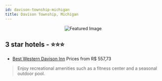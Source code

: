 ```yaml
---
id: davison-township-michigan
title: Davison Township, Michigan
---
```


<center><img src="https://i.travelapi.com/hotels/1000000/30000/25200/25145/b5eb037b_z.jpg" alt="Featured Image" /></center>


##  3 star hotels - ⭐️⭐️⭐️

-    [Best Western Davison Inn](https://us.hurb.com/hotels/davison-township/best-western-davison-inn-JNP-JP315246?cmp=18055) Prices from R$ 557,73
   > Enjoy recreational amenities such as a fitness center and a seasonal outdoor pool.
